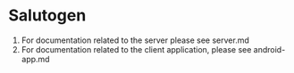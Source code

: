 # Salutogen
1. For documentation related to the server please see server.md
2. For documentation related to the client application, please see android-app.md
